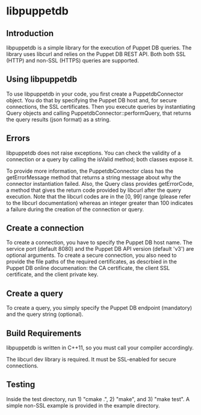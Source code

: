 # libpuppetdb

## Introduction

libpuppetdb is a simple library for the execution of Puppet DB queries.
The library uses libcurl and relies on the Puppet DB REST API.
Both both SSL (HTTP) and non-SSL (HTTPS) queries are supported.

## Using libpuppetdb

To use libpuppetdb in your code, you first create a PuppetdbConnector object.
You do that by specifying the Puppet DB host and, for secure connections, the
SSL certificates. Then you execute queries by instantiating Query objects and
calling PuppetdbConnector::performQuery, that returns the query results
(json format) as a string.

## Errors

libpuppetdb does not raise exceptions. You can check the validity of a
connection or a query by calling the isValid method; both classes expose it.

To provide more information, the PuppetdbConnector class has the getErrorMessage
method that returns a string message about why the connector instantiation
failed.
Also, the Query class provides getErrorCode, a method that gives the return code
provided by libcurl after the query execution. Note that the libcurl codes are
in the [0, 99] range (please refer to the libcurl documentation) whereas an
integer greater than 100 indicates a failure during the creation of the
connection or query.

## Create a connection

To create a connection, you have to specify the Puppet DB host name. The service
port (default 8080) and the Puppet DB API version (default 'v3') are optional
arguments.
To create a secure connection, you also need to provide the file paths of the
required certificates, as descrbied in the Puppet DB online documenation:
the CA certificate, the client SSL certificate, and the client private key.

## Create a query

To create a query, you simply specify the Puppet DB endpoint (mandatory) and
the query string (optional).

## Build Requirements

libpuppetdb is written in C++11, so you must call your compiler accordingly.

The libcurl dev library is required. It must be SSL-enabled for secure
connections.

## Testing

Inside the test directory, run 1) "cmake .", 2) "make", and 3) "make test".
A simple non-SSL example is provided in the example directory.
